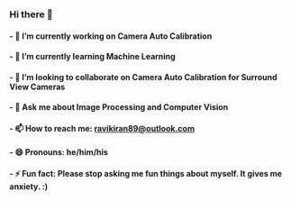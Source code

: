 ### Hi there 👋

#### - 🔭 I’m currently working on Camera Auto Calibration
#### - 🌱 I’m currently learning Machine Learning
#### - 👯 I’m looking to collaborate on Camera Auto Calibration for Surround View Cameras
#### - 💬 Ask me about Image Processing and Computer Vision
#### - 📫 How to reach me: ravikiran89@outlook.com
#### - 😄 Pronouns: he/him/his
#### - ⚡ Fun fact: Please stop asking me fun things about myself. It gives me anxiety. :)
